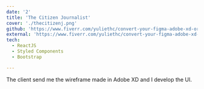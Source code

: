 ```yaml
---
date: '2'
title: 'The Citizen Journalist'
cover: './thecitizenj.png'
github: 'https://www.fiverr.com/yuliethc/convert-your-figma-adobe-xd-or-sketch-wireframes-to-reactjs'
external: 'https://www.fiverr.com/yuliethc/convert-your-figma-adobe-xd-or-sketch-wireframes-to-reactjs'
tech:
  - ReactJS
  - Styled Components
  - Bootstrap

---
```


The client send me the wireframe made in Adobe XD and I develop the UI.
